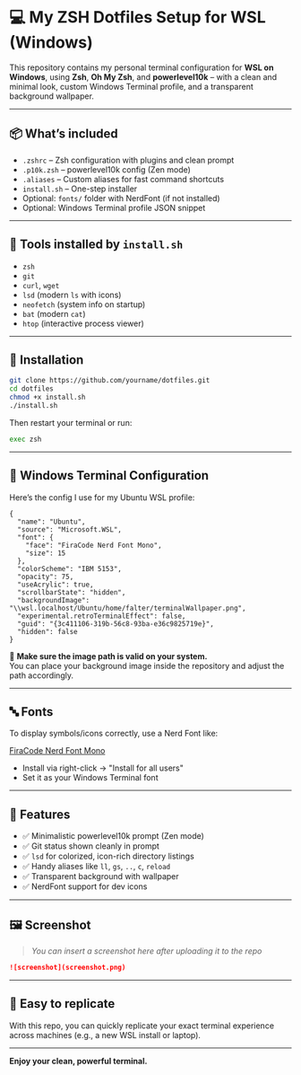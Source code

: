 # 💻 My ZSH Dotfiles Setup for WSL (Windows)

This repository contains my personal terminal configuration for **WSL on Windows**, using **Zsh**, **Oh My Zsh**, and **powerlevel10k** – with a clean and minimal look, custom Windows Terminal profile, and a transparent background wallpaper.

---

## 📦 What’s included

- `.zshrc` – Zsh configuration with plugins and clean prompt
- `.p10k.zsh` – powerlevel10k config (Zen mode)
- `.aliases` – Custom aliases for fast command shortcuts
- `install.sh` – One-step installer
- Optional: `fonts/` folder with NerdFont (if not installed)
- Optional: Windows Terminal profile JSON snippet

---

## 🧰 Tools installed by `install.sh`

- `zsh`
- `git`
- `curl`, `wget`
- `lsd` (modern `ls` with icons)
- `neofetch` (system info on startup)
- `bat` (modern `cat`)
- `htop` (interactive process viewer)

---

## 🚀 Installation

```bash
git clone https://github.com/yourname/dotfiles.git
cd dotfiles
chmod +x install.sh
./install.sh
```

Then restart your terminal or run:

```bash
exec zsh
```

---

## 🎨 Windows Terminal Configuration

Here’s the config I use for my Ubuntu WSL profile:

```jsonc
{
  "name": "Ubuntu",
  "source": "Microsoft.WSL",
  "font": {
    "face": "FiraCode Nerd Font Mono",
    "size": 15
  },
  "colorScheme": "IBM 5153",
  "opacity": 75,
  "useAcrylic": true,
  "scrollbarState": "hidden",
  "backgroundImage": "\\wsl.localhost/Ubuntu/home/falter/terminalWallpaper.png",
  "experimental.retroTerminalEffect": false,
  "guid": "{3c411106-319b-56c8-93ba-e36c9825719e}",
  "hidden": false
}
```

📌 **Make sure the image path is valid on your system.**  
You can place your background image inside the repository and adjust the path accordingly.

---

## 🔤 Fonts

To display symbols/icons correctly, use a Nerd Font like:

[FiraCode Nerd Font Mono](https://www.nerdfonts.com/font-downloads)

- Install via right-click → "Install for all users"
- Set it as your Windows Terminal font

---

## 🧼 Features

- ✅ Minimalistic powerlevel10k prompt (Zen mode)
- ✅ Git status shown cleanly in prompt
- ✅ `lsd` for colorized, icon-rich directory listings
- ✅ Handy aliases like `ll`, `gs`, `..`, `c`, `reload`
- ✅ Transparent background with wallpaper
- ✅ NerdFont support for dev icons

---

## 🖼 Screenshot

> _You can insert a screenshot here after uploading it to the repo_

```markdown
![screenshot](screenshot.png)
```

---

## 🧳 Easy to replicate

With this repo, you can quickly replicate your exact terminal experience across machines (e.g., a new WSL install or laptop).

---

**Enjoy your clean, powerful terminal.**
